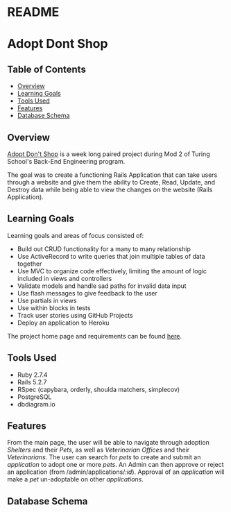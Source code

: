 # README

# Adopt Dont Shop

## Table of Contents

- [Overview](#overview)
- [Learning Goals](#learning-goals)
- [Tools Used](#tools-used)
- [Features](#features)
- [Database Schema](#database-schema)

## Overview

[Adopt Don't Shop](https://enigmatic-coast-35919.herokuapp.com/) is a week long paired project during Mod 2 of Turing School's Back-End Engineering program.

The goal was to create a functioning Rails Application that can take users through a website and give them the ability to Create, Read, Update, and Destroy data while being able to view the changes on the website (Rails Application).

## Learning Goals

Learning goals and areas of focus consisted of:
- Build out CRUD functionality for a many to many relationship
- Use ActiveRecord to write queries that join multiple tables of data together
- Use MVC to organize code effectively, limiting the amount of logic included in views and controllers
- Validate models and handle sad paths for invalid data input
- Use flash messages to give feedback to the user
- Use partials in views
- Use within blocks in tests
- Track user stories using GitHub Projects
- Deploy an application to Heroku

The project home page and requirements can be found [here](https://github.com/turingschool-examples/adopt_dont_shop).

## Tools Used
 - Ruby 2.7.4
 - Rails 5.2.7
 - RSpec (capybara, orderly, shoulda matchers, simplecov)
 - PostgreSQL
 - dbdiagram.io

## Features

From the main page, the user will be able to navigate through adoption *Shelters* and their *Pets*, as well as *Veterinarian Offices* and their *Veterinarians*. The user can search for *pets* to create and submit an *application* to adopt one or more *pets*. An Admin can then approve or reject an application (from /admin/applications/*:id*). Approval of an *application* will make a *pet* un-adoptable on other *applications*.

## Database Schema
